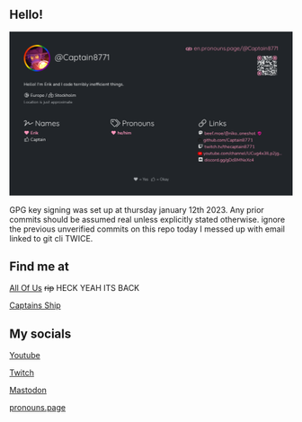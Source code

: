 ## Hello!
<!--Hi im Captain8771! 

I am someone who enjoys playing (and breaking) video games. -->

[![](./card.png)](https://en.pronouns.page/@Captain8771)

GPG key signing was set up at thursday january 12th 2023. Any prior commits should be assumed real unless explicitly stated otherwise.
ignore the previous unverified commits on this repo today I messed up with email linked to git cli TWICE.

<!-- wakatime was set up at 30'th of march, 2022

[![wakatime](https://wakatime.com/badge/user/a54c4453-540f-4ca0-88f6-f60648485143.svg)](https://wakatime.com/@a54c4453-540f-4ca0-88f6-f60648485143)
-->
<!-- 
<img src="https://github-readme-stats.vercel.app/api?username=Captain8771&show_icons=true&include_all_commits=true&show_icons=true&count_private=true&theme=material-palenight&custom_title=Captain8771" width=500/>
<img src="https://github-readme-stats.vercel.app/api/top-langs/?username=Captain8771&theme=material-palenight" width=250&> -->

<!-- 
## Powercord stuffs

[Plugins](https://github.com/captain8771-plugins) ([raw](https://github.com/captain8771/raw) is not included on that org because the org was made after)

[Themes](https://github.com/captain8771-themes) -->

## Find me at

[All Of Us](https://discord.gg/jeprcRUe37) ~~rip~~ HECK YEAH ITS BACK

[Captains Ship](https://discord.gg/gDcBMNeXc4)


## My socials
[Youtube](https://www.youtube.com/channel/UCug4x3ILp2jgS3G0wfZFd6g)

[Twitch](https://www.twitch.tv/thecaptain8771)

<a rel="me" href="https://beef.moe/@niko_oneshot">Mastodon</a>

<a rel="me" href="https://en.pronouns.page/@Captain8771">pronouns.page</a>


<!-- shh im just resetting a discord bot token here to test something, don't mind me. MTE4ODU1MjE3MTc1NTY3NTcwOA.GyGtgL.Tu5V1_BPbrc6evzHsPNuAhbT6UkNNxcoTj3bvQ -->
